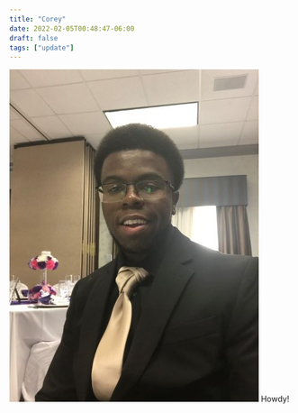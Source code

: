 ```yaml
---
title: "Corey"
date: 2022-02-05T00:48:47-06:00
draft: false
tags: ["update"]
---
```




![Example image](/static/images/you.jpg) 
Howdy!

